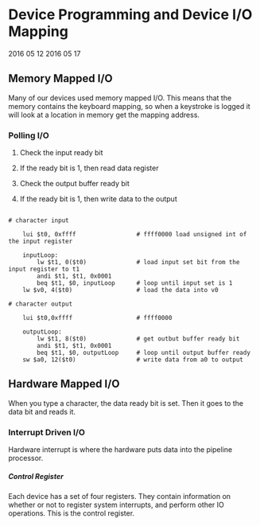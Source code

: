 
# Device Programming and Device I/O Mapping
2016 05 12
2016 05 17

## Memory Mapped I/O

Many of our devices used memory mapped I/O. This means that the memory contains the keyboard mapping, so when a keystroke is logged it will look at a location in memory get the mapping address.

### Polling I/O

1. Check the input ready bit
2. If the ready bit is 1, then read data register

1. Check the output buffer ready bit
2. If the ready bit is 1, then write data to the output

```

# character input

	lui $t0, 0xffff					# ffff0000 load unsigned int of the input register
		
	inputLoop:
		lw $t1, 0($t0) 				# load input set bit from the input register to t1
		andi $t1, $t1, 0x0001
		beq $t1, $0, inputLoop		# loop until input set is 1
	lw $v0, 4($t0)					# load the data into v0

# character output
		
	lui $t0,0xffff					# ffff0000
	
	outputLoop:
		lw $t1, 8($t0) 				# get outbut buffer ready bit
		andi $t1, $t1, 0x0001
		beq $t1, $0, outputLoop		# loop until output buffer ready
	sw $a0, 12($t0) 				# write data from a0 to output
```

## Hardware Mapped I/O

When you type a character, the data ready bit is set. Then it goes to the data bit and reads it. 



### Interrupt Driven I/O

Hardware interrupt is where the hardware puts data into the pipeline processor.

##### Control Register
Each device has a set of four registers. They contain information on whether or not to register system interrupts, and perform other IO operations. This is the control register.

